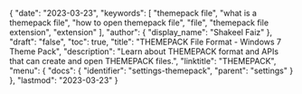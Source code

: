 {
  "date": "2023-03-23",
  "keywords": [
    "themepack file",
    "what is a themepack file",
    "how to open themepack file",
    "file",
    "themepack file extension",
    "extension"
  ],
  "author": {
    "display_name": "Shakeel Faiz"
  },
  "draft": "false",
  "toc": true,
  "title": "THEMEPACK File Format - Windows 7 Theme Pack",
  "description": "Learn about THEMEPACK format and APIs that can create and open THEMEPACK files.",
  "linktitle": "THEMEPACK",
  "menu": {
    "docs": {
      "identifier": "settings-themepack",
      "parent": "settings"
    }
  },
  "lastmod": "2023-03-23"
}
